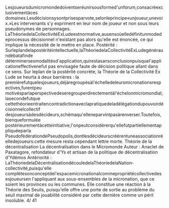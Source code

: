 Lesjoueursdumicromondedoiventseréunirsousformed'unforum,consacréexclusivementàces
domaines.Lesdécisionsysontprisesparvote,selonleprincipe«unjoueur,unevoix.»Les
intervenants s'y expriment en leur nom de joueur et non sous leurs pseudonymes de personnages. 
LaThéoriedelaCollectivitéExLudeestnormative,ausensoùelledéfinitunmodedeprocessus
décisionnel n'existant pas alors qu'elle est énoncée, ce qui implique la nécessité de le mettre en place. 
Postérité : 
Surleplandelapostéritéintellectuelle,laThéoriedelaCollectivitéExLudegénéraundébatafinde
déterminersesmodalitésd'application,quirestasansconclusionpuisquel'applicationeffectivenefut
pas envisagée faute de décision politique allant dans ce sens. 
Sur leplan de la postérité concrète, la Théorie de la Collectivité Ex Lude se heurta à deux barrières : la
premièrefutquelesjoueurs,déjàregroupésàl'échelledeleursmicronationsrespectives,furentpeu
motivésparlaperspectivedeseregrouperdirectementàl'échelonmicromondial;lasecondefutque
cettethéorieentraitencontradictionaveclapratiquedeladélégationdupouvoirdécisionnelcollectif
desjoueursàdesdécideurs,schémaqu'elleneparvintpasàrenverser.Toutefois,bienqueformulée
postérieurementàcetteinitiative,l'onpeutconsidérerqu'ellefutpartiellementappliquéeparla
PseudofédérationdePseudopolis,dontlesdécideurscréèrentuneassociationréelledejoueurs:cette
mesure resta cependant lettre morte. 
Théorie de la décentralisation 
La décentralisation dans le Micromonde
Auteur : 
Anaclet de Paxatagore, refondateur d'Ys et artisan de la politique de décentralisation d'Ydémos 
Antériorité : 
LaThéoriedelaDécentralisationdécouledelaThéoriedelaNation-collectivité,puisqu'elle
complètesonconceptdel'espacemicronationalcommepropriétécollectivedesesjoueursen
l'appliquant aux sous-ensembles de la micronation, que ce soient les provinces ou les communes. 
Elle constitue une réaction à la Théorie des Seuils, puisqu'elle offre une porte de sortie au problème du
seuil maximal de jouabilité considéré par cette dernière comme un péril insoluble. 
4/ 41